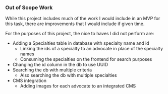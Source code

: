 ### Out of Scope Work

While this project includes much of the work I would include in an MVP for this task, there are improvements that I would include if given time.

For the purposes of this project, the nice to haves I did not perform are:

- Adding a Specialties table in database with specialty name and id
  - Linking the ids of a specialty to an advocate in place of the specialty names
  - Consuming the specialties on the frontend for search purposes
- Changing the id column in the db to use UUID
- Searching the db with multiple criteria
  - Also searching the db with multiple specialties
- CMS integration
  - Adding images for each advocate to an integrated CMS
